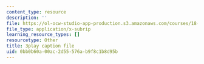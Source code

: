```yaml
---
content_type: resource
description: ''
file: https://ol-ocw-studio-app-production.s3.amazonaws.com/courses/18-01sc-single-variable-calculus-fall-2010/0bb0b60a00ac2d55576ab9f8c1b8d95b_tMVwXglUp60.srt
file_type: application/x-subrip
learning_resource_types: []
resourcetype: Other
title: 3play caption file
uid: 0bb0b60a-00ac-2d55-576a-b9f8c1b8d95b
---
```

